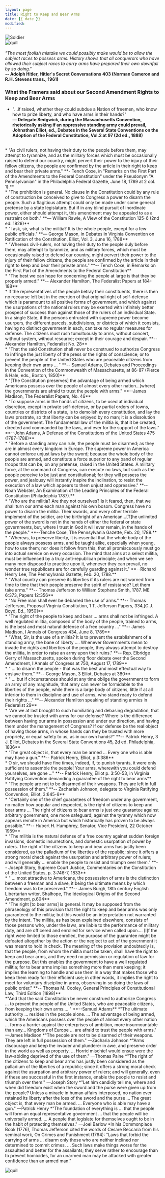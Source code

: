 ```yaml
---
layout: page
title: Right to Keep and Bear Arms
date: {{ date }}
modified:
---
```

![Soldier](../../images/image032.gif "Soldier")  
![quill](../../images/quill.gif "Quill Image")  
<br>
*"The most foolish mistake we could possibly make would be to allow the subject races to possess arms. History shows that all conquerors who have allowed their subject races to carry arms have prepared their own downfall by so doing."*  
**-- Adolph Hitler, Hitler's Secret Conversations 403 (Norman Cameron and R.H. Stevens trans., 1961)**

### What the Framers said about our Second Amendment Rights to Keep and Bear Arms

* "...if raised, whether they could subdue a Nation of freemen, who know how to prize liberty, and who have arms in their hands?"  
**— Delegate Sedgwick, during the Massachusetts Convention, rhetorically asking if an oppressive standing army could prevail, Johnathan Elliot, ed., Debates in the Several State Conventions on the Adoption of the Federal Constitution, Vol.2 at 97 (2d ed., 1888)**  
<br>  
* "As civil rulers, not having their duty to the people before them, may attempt to tyrannize, and as the military forces which must be occasionally raised to defend our country, might pervert their power to the injury of their fellow citizens, the people are confirmed by the article in their right to keep and bear their private arms."  
**- Tench Coxe, in "Remarks on the First Part of the Amendments to the Federal Constitution" under the Pseudonym "A Pennsylvanian" in the Philadelphia Federal Gazette, June 18, 1789 at 2 col. 1).**  
<br>  
* "The prohibition is general. No clause in the Constitution could by any rule of construction be conceived to give to Congress a power to disarm the people. Such a flagitious attempt could only be made under some general pretense by a state legislature. But if in any blind pursuit of inordinate power, either should attempt it, this amendment may be appealed to as a restraint on both."  
**— William Rawle, A View of the Constitution 125-6 (2nd ed. 1829)**  
<br>  
* "I ask, sir, what is the militia? It is the whole people, except for a few public officials."  
**— George Mason, in Debates in Virginia Convention on Ratification of the Constitution, Elliot, Vol. 3, June 16, 1788**  
<br>  
* "Whereas civil-rulers, not having their duty to the people duly before them, may attempt to tyrannize, and as military forces, which must be occasionally raised to defend our country, might pervert their power to the injury of their fellow citizens, the people are confirmed by the article in their right to keep and bear their private arms."  
**-- Tench Coxe, in Remarks on the First Part of the Amendments to the Federal Constitution**  
<br>  
* "The best we can hope for concerning the people at large is that they be properly armed."  
**-- Alexander Hamilton, The Federalist Papers at 184-188**  
<br>  
* If the representatives of the people betray their constituents, there is then no recourse left but in the exertion of that original right of self-defense which is paramount to all positive forms of government, and which against the usurpations of the national rulers may be exerted with infinitely better prospect of success than against those of the rulers of an individual State. In a single State, if the persons entrusted with supreme power become usurpers, the different parcels, subdivisions, or districts of which it consists, having no distinct government in each, can take no regular measures for defense. The citizens must rush tumultuously to arms, without concert, without system, without resource; except in their courage and despair.  
**-- Alexander Hamilton, Federalist No. 28**  
<br>  
* "That the said Constitution shall never be construed to authorize Congress to infringe the just liberty of the press or the rights of conscience; or to prevent the people of the United States who are peaceable citizens from keeping their own arms ... "  
**-- Samuel Adams, Debates and Proceedings in the Convention of the Commonwealth of Massachusetts, at 86-87 (Pierce & Hale, eds., Boston, 1850)**  
<br>  
* "[The Constitution preserves] the advantage of being armed which Americans possess over the people of almost every other nation...(where) the governments are afraid to trust the people with arms."   
**--James Madison, The Federalist Papers, No. 46**  
<br>  
* "To suppose arms in the hands of citizens, to be used at individual discretion, except in private self-defense, or by partial orders of towns, countries or districts of a state, is to demolish every constitution, and lay the laws prostrate, so that liberty can be enjoyed by no man; it is a dissolution of the government. The fundamental law of the militia is, that it be created, directed and commanded by the laws, and ever for the support of the laws."  
**--John Adams, A Defense of the Constitutions of the United States 475 (1787-1788)**  
<br>  
* "Before a standing army can rule, the people must be disarmed; as they are in almost every kingdom in Europe. The supreme power in America cannot enforce unjust laws by the sword; because the whole body of the people are armed, and constitute a force superior to any band of regular troops that can be, on any pretense, raised in the United States. A military force, at the command of Congress, can execute no laws, but such as the people perceive to be just and constitutional; for they will possess the power, and jealousy will instantly inspire the inclination, to resist the execution of a law which appears to them unjust and oppressive."  
**--Noah Webster, An Examination of the Leading Principles of the Federal Constitution (Philadelphia 1787).**  
<br>  
* "Who are the militia? Are they not ourselves? Is it feared, then, that we shall turn our arms each man against his own bosom. Congress have no power to disarm the militia. Their swords, and every other terrible implement of the soldier, are the birthright of an American...[T]he unlimited power of the sword is not in the hands of either the federal or state governments, but, where I trust in God it will ever remain, in the hands of the people."   
**--Tenche Coxe, The Pennsylvania Gazette, Feb. 20, 1788.**  
<br>  
* "Whereas, to preserve liberty, it is essential that the whole body of the people always possess arms, and be taught alike, especially when young, how to use them; nor does it follow from this, that all promiscuously must go into actual service on every occasion. The mind that aims at a select militia, must be influenced by a truly anti-republican principle; and when we see many men disposed to practice upon it, whenever they can prevail, no wonder true republicans are for carefully guarding against it."   
**--Richard Henry Lee, The Pennsylvania Gazette, Feb. 20, 1788.**  
<br>  
* "What country can preserve its liberties if its rulers are not warned from time to time that their people preserve the spirit of resistance? Let them take arms."  
**-- Thomas Jefferson to William Stephens Smith, 1787. ME 6:373, Papers 12:356**  
<br>  
* "No Free man shall ever be debarred the use of arms."  
**-- Thomas Jefferson, Proposal Virginia Constitution, 1 T. Jefferson Papers, 334,[C.J. Boyd, Ed., 1950]**  
<br>  
* "The right of the people to keep and bear ... arms shall not be infringed. A well regulated militia, composed of the body of the people, trained to arms, is the best and most natural defense of a free country ..."  
**-- James Madison, I Annals of Congress 434, June 8, 1789**  
<br>  
* "What, Sir, is the use of a militia? It is to prevent the establishment of a standing army, the bane of liberty .... Whenever Governments mean to invade the rights and liberties of the people, they always attempt to destroy the militia, in order to raise an army upon their ruins."  
**-- Rep. Elbridge Gerry of Massachusetts, spoken during floor debate over the Second Amendment, I Annals of Congress at 750, August 17, 1789**  
<br>  
* " ... to disarm the people - that was the best and most effectual way to enslave them."  
**-- George Mason, 3 Elliot, Debates at 380**  
<br>  
* " ... but if circumstances should at any time oblige the government to form an army of any magnitude, that army can never be formidable to the liberties of the people, while there is a large body of citizens, little if at all inferior to them in discipline and use of arms, who stand ready to defend their rights ..."  
**-- Alexander Hamilton speaking of standing armies in Federalist 29**  
<br>  
* "Are we at last brought to such humiliating and debasing degradation, that we cannot be trusted with arms for our defense? Where is the difference between having our arms in possession and under our direction, and having them under the management of Congress? If our defense be the real object of having those arms, in whose hands can they be trusted with more propriety, or equal safety to us, as in our own hands?"  
**-- Patrick Henry, 3 J. Elliot, Debates in the Several State Conventions 45, 2d ed. Philadelphia, 1836**  
<br>  
* "The great object is, that every man be armed ... Every one who is able may have a gun."  
**-- Patrick Henry, Elliot, p.3:386**  
<br>  
* O sir, we should have fine times, indeed, if, to punish tyrants, it were only sufficient to assemble the people! Your arms, wherewith you could defend yourselves, are gone ..."  
**-- Patrick Henry, Elliot p. 3:50-53, in Virginia Ratifying Convention demanding a guarantee of the right to bear arms**  
<br>  
* "The people are not to be disarmed of their weapons. They are left in full possession of them."  
**-- Zachariah Johnson, delegate to Virginia Ratifying Convention, Elliot, 3:645-6**  
<br>  
* "Certainly one of the chief guarantees of freedom under any government, no matter how popular and respected, is the right of citizens to keep and bear arms ... The right of citizens to bear arms is just one guarantee against arbitrary government, one more safeguard, against the tyranny which now appears remote in America but which historically has proven to be always possible."  
**-- Hubert H. Humphrey, Senator, Vice President, 22 October 1959**  
<br>  
* "The militia is the natural defense of a free country against sudden foreign invasions, domestic insurrections, and domestic usurpation of power by rulers. The right of the citizens to keep and bear arms has justly been considered, as the palladium of the liberties of the republic; since it offers a strong moral check against the usurpation and arbitrary power of rulers; and will generally ... enable the people to resist and triumph over them."  
**-- Joseph Story, Supreme Court Justice, Commentaries on the Constitution of the United States, p. 3:746-7, 1833**  
<br>  
* " ... most attractive to Americans, the possession of arms is the distinction between a freeman and a slave, it being the ultimate means by which freedom was to be preserved."  
**-- James Burgh, 18th century English Libertarian writer, Shalhope, The Ideological Origins of the Second Amendment, p.604**  
<br>  
* "The right [to bear arms] is general. It may be supposed from the phraseology of this provision that the right to keep and bear arms was only guaranteed to the militia; but this would be an interpretation not warranted by the intent. The militia, as has been explained elsewhere, consists of those persons who, under the laws, are liable to the performance of military duty, and are officered and enrolled for service when called upon.... [I]f the right were limited to those enrolled, the purpose of the guarantee might be defeated altogether by the action or the neglect to act of the government it was meant to hold in check. The meaning of the provision undoubtedly is, that the people, from whom the militia must be taken, shall have the right to keep and bear arms, and they need no permission or regulation of law for the purpose. But this enables the government to have a well regulated militia; for to bear arms implies something more than mere keeping; it implies the learning to handle and use them in a way that makes those who keep them ready for their efficient use; in other words, it implies the right to meet for voluntary discipline in arms, observing in so doing the laws of public order."  
**-- Thomas M. Cooley, General Principles of Constitutional Law, Third Edition [1898]**  
<br>  
*"And that the said Constitution be never construed to authorize Congress ... to prevent the people of the United States, who are peaceable citizens, from keeping their own arms.... "  
**--Samuel Adams**
*"The ultimate authority ... resides in the people alone. ... The advantage of being armed, which the Americans possess over the people of almost every other nation ... forms a barrier against the enterprises of ambition, more insurmountable than any... Kingdoms of Europe ... are afraid to trust the people with arms." —James Madison
*"The people are not to be disarmed of their weapons. They are left in full possession of them." —Zacharia Johnson
*"Arms discourage and keep the invader and plunderer in awe, and preserve order in the world as well as property. ... Horrid mischief would ensue were the law-abiding deprived of the use of them." —Thomas Paine
*"The right of the citizens to keep and bear arms has justly been considered as the palladium of the liberties of a republic; since it offers a strong moral check against the usurpation and arbitrary power of rulers; and will generally, even if these are successful in the first instance, enable the people to resist and triumph over them." —Joseph Story
*"Let him candidly tell me, where and when did freedom exist when the sword and the purse were given up from the people? Unless a miracle in human affairs interposed, no nation ever retained its liberty after the loss of the sword and the purse ... The great object is, that every man be armed. ... Everyone who is able may have a gun." —Patrick Henry
*"The foundation of everything is ... that the people will form an equal representative government ... that the people will be universally armed. ... A people that legislate for themselves ought to be in the habit of protecting themselves." —Joel Barlow
*In his Commonplace Book (1776), Thomas Jefferson cited the words of Cesare Beccaria from his seminal work, On Crimes and Punishment (1764): "Laws that forbid the carrying of arms ... disarm only those who are neither inclined nor determined to commit crimes. ... Such laws make things worse for the assaulted and better for the assailants; they serve rather to encourage than to prevent homicides, for an unarmed man may be attacked with greater confidence than an armed man."


![quill](../images/quill.gif "Quill Image") 
